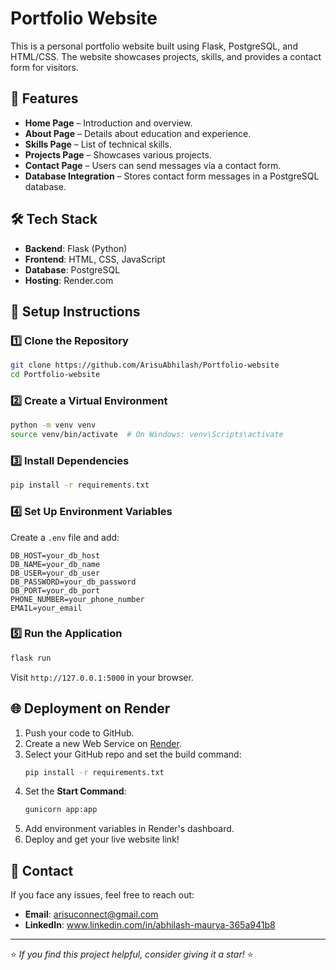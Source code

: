 # Portfolio Website

This is a personal portfolio website built using Flask, PostgreSQL, and HTML/CSS. The website showcases projects, skills, and provides a contact form for visitors.

## 🚀 Features
- **Home Page** – Introduction and overview.
- **About Page** – Details about education and experience.
- **Skills Page** – List of technical skills.
- **Projects Page** – Showcases various projects.
- **Contact Page** – Users can send messages via a contact form.
- **Database Integration** – Stores contact form messages in a PostgreSQL database.

## 🛠 Tech Stack
- **Backend**: Flask (Python)
- **Frontend**: HTML, CSS, JavaScript
- **Database**: PostgreSQL
- **Hosting**: Render.com

## 🔧 Setup Instructions
### 1️⃣ Clone the Repository
```sh
git clone https://github.com/ArisuAbhilash/Portfolio-website
cd Portfolio-website
```

### 2️⃣ Create a Virtual Environment
```sh
python -m venv venv
source venv/bin/activate  # On Windows: venv\Scripts\activate
```

### 3️⃣ Install Dependencies
```sh
pip install -r requirements.txt
```

### 4️⃣ Set Up Environment Variables
Create a `.env` file and add:
```
DB_HOST=your_db_host
DB_NAME=your_db_name
DB_USER=your_db_user
DB_PASSWORD=your_db_password
DB_PORT=your_db_port
PHONE_NUMBER=your_phone_number
EMAIL=your_email
```

### 5️⃣ Run the Application
```sh
flask run
```
Visit `http://127.0.0.1:5000` in your browser.

## 🌐 Deployment on Render
1. Push your code to GitHub.
2. Create a new Web Service on [Render](https://render.com/).
3. Select your GitHub repo and set the build command:
   ```sh
   pip install -r requirements.txt
   ```
4. Set the **Start Command**:
   ```sh
   gunicorn app:app
   ```
5. Add environment variables in Render's dashboard.
6. Deploy and get your live website link!

## 📩 Contact
If you face any issues, feel free to reach out:
- **Email**: arisuconnect@gmail.com
- **LinkedIn**: www.linkedin.com/in/abhilash-maurya-365a941b8

---
⭐ *If you find this project helpful, consider giving it a star!* ⭐

